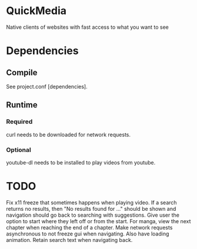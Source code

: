 # QuickMedia
Native clients of websites with fast access to what you want to see
# Dependencies
## Compile
See project.conf \[dependencies].
## Runtime
### Required
curl needs to be downloaded for network requests.
### Optional
youtube-dl needs to be installed to play videos from youtube.
# TODO
Fix x11 freeze that sometimes happens when playing video.
If a search returns no results, then "No results found for ..." should be shown and navigation should go back to searching with suggestions.
Give user the option to start where they left off or from the start.
For manga, view the next chapter when reaching the end of a chapter.
Make network requests asynchronous to not freeze gui when navigating. Also have loading animation.
Retain search text when navigating back.